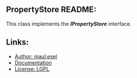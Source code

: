 ## PropertyStore README:
This class implements the ***IPropertyStore*** interface.

## Links:
* [Author: maul.esel](https://github.com/maul-esel)
* [Documentation](http://maul-esel.github.com/COM-Classes/master/PropertyStore)
* [License: LGPL](http://www.gnu.org/licenses/lgpl-2.1.txt)